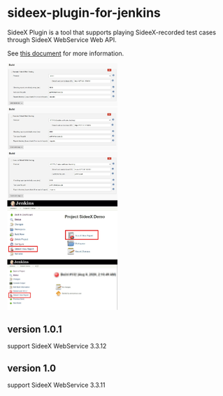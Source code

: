 # sideex-plugin-for-jenkins

SideeX Plugin is a tool that supports playing SideeX-recorded test cases through SideeX WebService Web API. 

See [this document](https://hackmd.io/@sideex/book/%2F%40sideex%2Fwebservice-jenkins-plugin) for more information.

<img src="src/main/resources/images/HTTP.jpg" width="50%">
<img src="src/main/resources/images/HTTPS_DISABLE.jpg" width="50%">
<img src="src/main/resources/images/HTTPS_ENABLE.jpg" width="50%">
<img src="src/main/resources/images/view_report1.jpg" width="50%">
<img src="src/main/resources/images/view_report2.jpg" width="50%">

## version 1.0.1
support SideeX WebService 3.3.12

## version 1.0
support SideeX WebService 3.3.11
